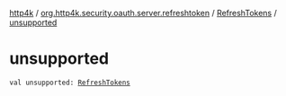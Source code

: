 [http4k](../../index.md) / [org.http4k.security.oauth.server.refreshtoken](../index.md) / [RefreshTokens](index.md) / [unsupported](./unsupported.md)

# unsupported

`val unsupported: `[`RefreshTokens`](index.md)